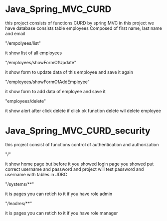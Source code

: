 # Java_Spring_MVC_CURD
this project consists of functions CURD  by spring MVC 
in this project we have database consists table employees Composed of first name, last name and email

"/empolyees/list"

it show list of all employees 

"/employees/showFormOfUpdate"

it show form to update data of this employee and save it again

"/employees/showFormOfAddEmployee"

it show form to add data of employee and save it

"employees/delete"

it show alert after click delete if click ok function delete wil delete employee


# Java_Spring_MVC_CURD_security
this project consist of functions control of authentication and authorization

"/"

it show home page but before it you showed login page you showed put correct username and password and 
project will test password and username with tables in JDBC 

"/systems/**"

it is pages you can retich to it if you have role admin

"/leadres/**"

it is pages you can retich to it if you have role manager

